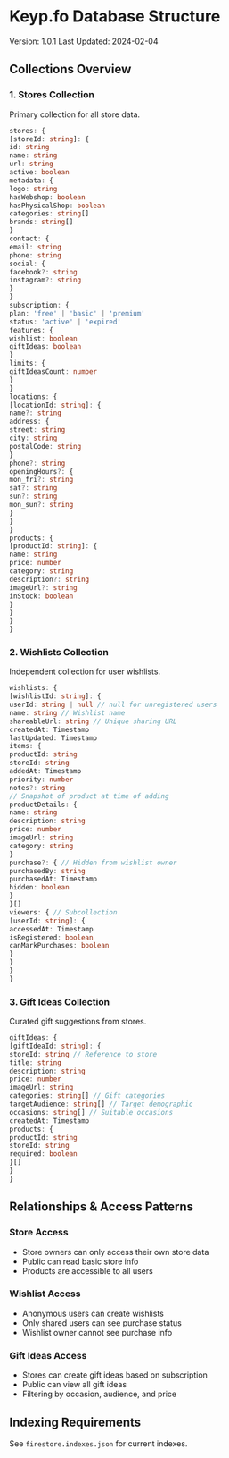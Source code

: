 # Keyp.fo Database Structure
Version: 1.0.1
Last Updated: 2024-02-04

## Collections Overview

### 1. Stores Collection
Primary collection for all store data.

```typescript
stores: {
[storeId: string]: {
id: string
name: string
url: string
active: boolean
metadata: {
logo: string
hasWebshop: boolean
hasPhysicalShop: boolean
categories: string[]
brands: string[]
}
contact: {
email: string
phone: string
social: {
facebook?: string
instagram?: string
}
}
subscription: {
plan: 'free' | 'basic' | 'premium'
status: 'active' | 'expired'
features: {
wishlist: boolean
giftIdeas: boolean
}
limits: {
giftIdeasCount: number
}
}
locations: {
[locationId: string]: {
name?: string
address: {
street: string
city: string
postalCode: string
}
phone?: string
openingHours?: {
mon_fri?: string
sat?: string
sun?: string
mon_sun?: string
}
}
}
products: {
[productId: string]: {
name: string
price: number
category: string
description?: string
imageUrl?: string
inStock: boolean
}
}
}
}
```

### 2. Wishlists Collection
Independent collection for user wishlists.

```typescript
wishlists: {
[wishlistId: string]: {
userId: string | null // null for unregistered users
name: string // Wishlist name
shareableUrl: string // Unique sharing URL
createdAt: Timestamp
lastUpdated: Timestamp
items: {
productId: string
storeId: string
addedAt: Timestamp
priority: number
notes?: string
// Snapshot of product at time of adding
productDetails: {
name: string
description: string
price: number
imageUrl: string
category: string
}
purchase?: { // Hidden from wishlist owner
purchasedBy: string
purchasedAt: Timestamp
hidden: boolean
}
}[]
viewers: { // Subcollection
[userId: string]: {
accessedAt: Timestamp
isRegistered: boolean
canMarkPurchases: boolean
}
}
}
}
```

### 3. Gift Ideas Collection
Curated gift suggestions from stores.

```typescript
giftIdeas: {
[giftIdeaId: string]: {
storeId: string // Reference to store
title: string
description: string
price: number
imageUrl: string
categories: string[] // Gift categories
targetAudience: string[] // Target demographic
occasions: string[] // Suitable occasions
createdAt: Timestamp
products: {
productId: string
storeId: string
required: boolean
}[]
}
}
```

## Relationships & Access Patterns

### Store Access
- Store owners can only access their own store data
- Public can read basic store info
- Products are accessible to all users

### Wishlist Access
- Anonymous users can create wishlists
- Only shared users can see purchase status
- Wishlist owner cannot see purchase info

### Gift Ideas Access
- Stores can create gift ideas based on subscription
- Public can view all gift ideas
- Filtering by occasion, audience, and price

## Indexing Requirements
See `firestore.indexes.json` for current indexes.


